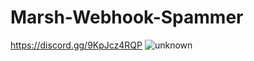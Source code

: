 # Marsh-Webhook-Spammer
https://discord.gg/9KpJcz4RQP
![unknown](https://user-images.githubusercontent.com/106053024/186111798-557052e8-fcf8-4c55-82a8-fc65bbac9d66.png)
